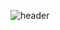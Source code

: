 ![header](https://capsule-render.vercel.app/api?type=waving&color=auto&height=300&section=header&text=Welcome%20Hyejoo's&fontSize=90)
